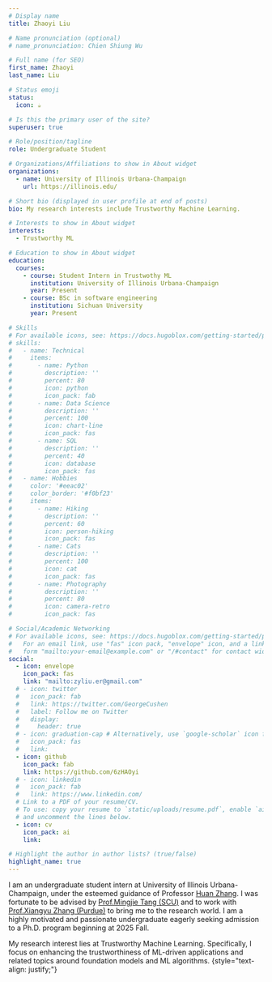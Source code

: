 ```yaml
---
# Display name
title: Zhaoyi Liu

# Name pronunciation (optional)
# name_pronunciation: Chien Shiung Wu

# Full name (for SEO)
first_name: Zhaoyi
last_name: Liu

# Status emoji
status:
  icon: ☕️

# Is this the primary user of the site?
superuser: true

# Role/position/tagline
role: Undergraduate Student

# Organizations/Affiliations to show in About widget
organizations:
  - name: University of Illinois Urbana-Champaign
    url: https://illinois.edu/

# Short bio (displayed in user profile at end of posts)
bio: My research interests include Trustworthy Machine Learning.

# Interests to show in About widget
interests:
  - Trustworthy ML

# Education to show in About widget
education:
  courses:
    - course: Student Intern in Trustwothy ML
      institution: University of Illinois Urbana-Champaign
      year: Present
    - course: BSc in software engineering
      institution: Sichuan University
      year: Present

# Skills
# For available icons, see: https://docs.hugoblox.com/getting-started/page-builder/#icons
# skills:
#   - name: Technical
#     items:
#       - name: Python
#         description: ''
#         percent: 80
#         icon: python
#         icon_pack: fab
#       - name: Data Science
#         description: ''
#         percent: 100
#         icon: chart-line
#         icon_pack: fas
#       - name: SQL
#         description: ''
#         percent: 40
#         icon: database
#         icon_pack: fas
#   - name: Hobbies
#     color: '#eeac02'
#     color_border: '#f0bf23'
#     items:
#       - name: Hiking
#         description: ''
#         percent: 60
#         icon: person-hiking
#         icon_pack: fas
#       - name: Cats
#         description: ''
#         percent: 100
#         icon: cat
#         icon_pack: fas
#       - name: Photography
#         description: ''
#         percent: 80
#         icon: camera-retro
#         icon_pack: fas

# Social/Academic Networking
# For available icons, see: https://docs.hugoblox.com/getting-started/page-builder/#icons
#   For an email link, use "fas" icon pack, "envelope" icon, and a link in the
#   form "mailto:your-email@example.com" or "/#contact" for contact widget.
social:
  - icon: envelope
    icon_pack: fas
    link: "mailto:zyliu.er@gmail.com"
  # - icon: twitter
  #   icon_pack: fab
  #   link: https://twitter.com/GeorgeCushen
  #   label: Follow me on Twitter
  #   display:
  #     header: true
  # - icon: graduation-cap # Alternatively, use `google-scholar` icon from `ai` icon pack
  #   icon_pack: fas
  #   link: 
  - icon: github
    icon_pack: fab
    link: https://github.com/6zHAOyi
  # - icon: linkedin
  #   icon_pack: fab
  #   link: https://www.linkedin.com/
  # Link to a PDF of your resume/CV.
  # To use: copy your resume to `static/uploads/resume.pdf`, enable `ai` icons in `params.yaml`,
  # and uncomment the lines below.
  - icon: cv
    icon_pack: ai
    link: 

# Highlight the author in author lists? (true/false)
highlight_name: true
---
```

I am an undergraduate student intern at University of Illinois Urbana-Champaign, under the esteemed guidance of Professor [Huan Zhang](https://huan-zhang.com/). I was fortunate to be advised by [Prof.Mingjie Tang (SCU)](https://merlintang.github.io/) and to work with [Prof.Xiangyu Zhang (Purdue)](https://www.cs.purdue.edu/homes/xyzhang/) to bring me to the research world. I am a highly motivated and passionate undergraduate eagerly seeking admission to a Ph.D. program beginning at 2025 Fall.

My research interest lies at Trustworthy Machine Learning. Specifically, I focus on enhancing the trustworthiness of ML-driven applications and related topics around foundation models and ML algorithms.
{style="text-align: justify;"}


